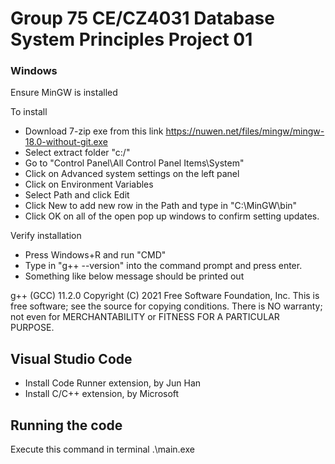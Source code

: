 # Group 75 CE/CZ4031 Database System Principles Project 01

### Windows

Ensure MinGW is installed

To install

- Download 7-zip exe from this link https://nuwen.net/files/mingw/mingw-18.0-without-git.exe
- Select extract folder "c:/"
- Go to "Control Panel\All Control Panel Items\System"
- Click on Advanced system settings on the left panel
- Click on Environment Variables
- Select Path and click Edit
- Click New to add new row in the Path and type in "C:\MinGW\bin"
- Click OK on all of the open pop up windows to confirm setting updates.

Verify installation

- Press Windows+R and run "CMD"
- Type in "g++ --version" into the command prompt and press enter.
- Something like below message should be printed out

g++ (GCC) 11.2.0
Copyright (C) 2021 Free Software Foundation, Inc.
This is free software; see the source for copying conditions. There is NO
warranty; not even for MERCHANTABILITY or FITNESS FOR A PARTICULAR PURPOSE.

## Visual Studio Code

- Install Code Runner extension, by Jun Han
- Install C/C++ extension, by Microsoft

## Running the code

Execute this command in terminal
.\main.exe
